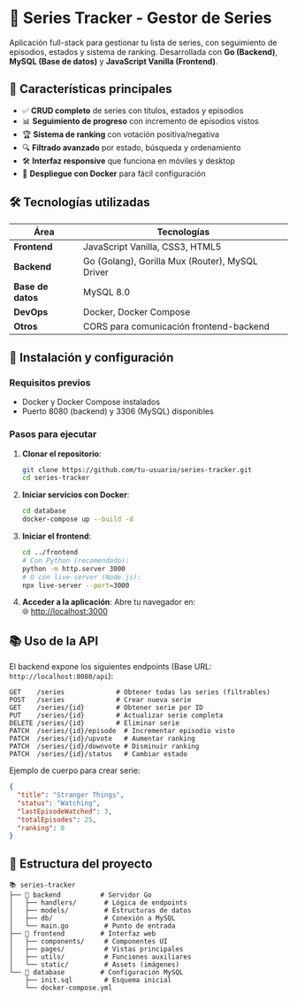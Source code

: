 # 🎦 Series Tracker - Gestor de Series
Aplicación full-stack para gestionar tu lista de series, con seguimiento de episodios, estados y sistema de ranking. Desarrollada con **Go (Backend)**, **MySQL (Base de datos)** y **JavaScript Vanilla (Frontend)**.

## 🌟 Características principales

- ✅ **CRUD completo** de series con títulos, estados y episodios
- 📊 **Seguimiento de progreso** con incremento de episodios vistos
- 🏆 **Sistema de ranking** con votación positiva/negativa
- 🔍 **Filtrado avanzado** por estado, búsqueda y ordenamiento
- 🛠 **Interfaz responsive** que funciona en móviles y desktop
- 🐳 **Despliegue con Docker** para fácil configuración

## 🛠 Tecnologías utilizadas

| Área          | Tecnologías                                                                 |
|---------------|-----------------------------------------------------------------------------|
| **Frontend**  | JavaScript Vanilla, CSS3, HTML5                                            |
| **Backend**   | Go (Golang), Gorilla Mux (Router), MySQL Driver                            |
| **Base de datos** | MySQL 8.0                                                               |
| **DevOps**    | Docker, Docker Compose                                                     |
| **Otros**     | CORS para comunicación frontend-backend                                    |

## 🚀 Instalación y configuración

### Requisitos previos
- Docker y Docker Compose instalados
- Puerto 8080 (backend) y 3306 (MySQL) disponibles

### Pasos para ejecutar

1. **Clonar el repositorio**:
   ```bash
   git clone https://github.com/tu-usuario/series-tracker.git
   cd series-tracker
   ```

2. **Iniciar servicios con Docker**:
   ```bash
   cd database
   docker-compose up --build -d
   ```

3. **Iniciar el frontend**:
   ```bash
   cd ../frontend
   # Con Python (recomendado):
   python -m http.server 3000
   # O con live-server (Node.js):
   npx live-server --port=3000
   ```

4. **Acceder a la aplicación**:
   Abre tu navegador en:  
   🌐 [http://localhost:3000](http://localhost:3000)

## 📚 Uso de la API

El backend expone los siguientes endpoints (Base URL: `http://localhost:8080/api`):

```http
GET    /series             # Obtener todas las series (filtrables)
POST   /series             # Crear nueva serie
GET    /series/{id}        # Obtener serie por ID
PUT    /series/{id}        # Actualizar serie completa
DELETE /series/{id}        # Eliminar serie
PATCH  /series/{id}/episode  # Incrementar episodio visto
PATCH  /series/{id}/upvote   # Aumentar ranking
PATCH  /series/{id}/downvote # Disminuir ranking
PATCH  /series/{id}/status   # Cambiar estado
```

Ejemplo de cuerpo para crear serie:
```json
{
  "title": "Stranger Things",
  "status": "Watching",
  "lastEpisodeWatched": 3,
  "totalEpisodes": 25,
  "ranking": 8
}
```

## 🧩 Estructura del proyecto

```
📚 series-tracker
├── 📂 backend          # Servidor Go
│   ├── handlers/       # Lógica de endpoints
│   ├── models/         # Estructuras de datos
│   ├── db/             # Conexión a MySQL
│   └── main.go         # Punto de entrada
├── 📂 frontend         # Interfaz web
│   ├── components/     # Componentes UI
│   ├── pages/          # Vistas principales
│   ├── utils/          # Funciones auxiliares
│   └── static/         # Assets (imágenes)
└── 📂 database         # Configuración MySQL
    ├── init.sql        # Esquema inicial
    └── docker-compose.yml
```
